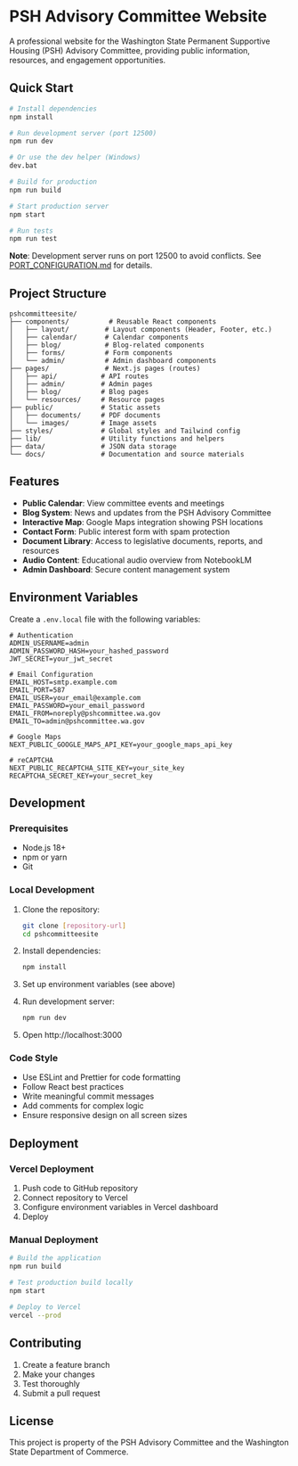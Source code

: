 # PSH Advisory Committee Website

A professional website for the Washington State Permanent Supportive Housing (PSH) Advisory Committee, providing public information, resources, and engagement opportunities.

## Quick Start

```bash
# Install dependencies
npm install

# Run development server (port 12500)
npm run dev

# Or use the dev helper (Windows)
dev.bat

# Build for production
npm run build

# Start production server
npm start

# Run tests
npm run test
```

**Note**: Development server runs on port 12500 to avoid conflicts. See [PORT_CONFIGURATION.md](PORT_CONFIGURATION.md) for details.

## Project Structure

```
pshcommitteesite/
├── components/          # Reusable React components
│   ├── layout/         # Layout components (Header, Footer, etc.)
│   ├── calendar/       # Calendar components
│   ├── blog/           # Blog-related components
│   ├── forms/          # Form components
│   └── admin/          # Admin dashboard components
├── pages/              # Next.js pages (routes)
│   ├── api/           # API routes
│   ├── admin/         # Admin pages
│   ├── blog/          # Blog pages
│   └── resources/     # Resource pages
├── public/            # Static assets
│   ├── documents/     # PDF documents
│   └── images/        # Image assets
├── styles/            # Global styles and Tailwind config
├── lib/               # Utility functions and helpers
├── data/              # JSON data storage
└── docs/              # Documentation and source materials
```
## Features

- **Public Calendar**: View committee events and meetings
- **Blog System**: News and updates from the PSH Advisory Committee
- **Interactive Map**: Google Maps integration showing PSH locations
- **Contact Form**: Public interest form with spam protection
- **Document Library**: Access to legislative documents, reports, and resources
- **Audio Content**: Educational audio overview from NotebookLM
- **Admin Dashboard**: Secure content management system

## Environment Variables

Create a `.env.local` file with the following variables:

```env
# Authentication
ADMIN_USERNAME=admin
ADMIN_PASSWORD_HASH=your_hashed_password
JWT_SECRET=your_jwt_secret

# Email Configuration
EMAIL_HOST=smtp.example.com
EMAIL_PORT=587
EMAIL_USER=your_email@example.com
EMAIL_PASSWORD=your_email_password
EMAIL_FROM=noreply@pshcommittee.wa.gov
EMAIL_TO=admin@pshcommittee.wa.gov

# Google Maps
NEXT_PUBLIC_GOOGLE_MAPS_API_KEY=your_google_maps_api_key

# reCAPTCHA
NEXT_PUBLIC_RECAPTCHA_SITE_KEY=your_site_key
RECAPTCHA_SECRET_KEY=your_secret_key
```
## Development

### Prerequisites

- Node.js 18+ 
- npm or yarn
- Git

### Local Development

1. Clone the repository:
   ```bash
   git clone [repository-url]
   cd pshcommitteesite
   ```

2. Install dependencies:
   ```bash
   npm install
   ```

3. Set up environment variables (see above)

4. Run development server:
   ```bash
   npm run dev
   ```

5. Open http://localhost:3000

### Code Style

- Use ESLint and Prettier for code formatting
- Follow React best practices
- Write meaningful commit messages
- Add comments for complex logic
- Ensure responsive design on all screen sizes

## Deployment

### Vercel Deployment

1. Push code to GitHub repository
2. Connect repository to Vercel
3. Configure environment variables in Vercel dashboard
4. Deploy

### Manual Deployment

```bash
# Build the application
npm run build

# Test production build locally
npm start

# Deploy to Vercel
vercel --prod
```

## Contributing

1. Create a feature branch
2. Make your changes
3. Test thoroughly
4. Submit a pull request

## License

This project is property of the PSH Advisory Committee and the Washington State Department of Commerce.